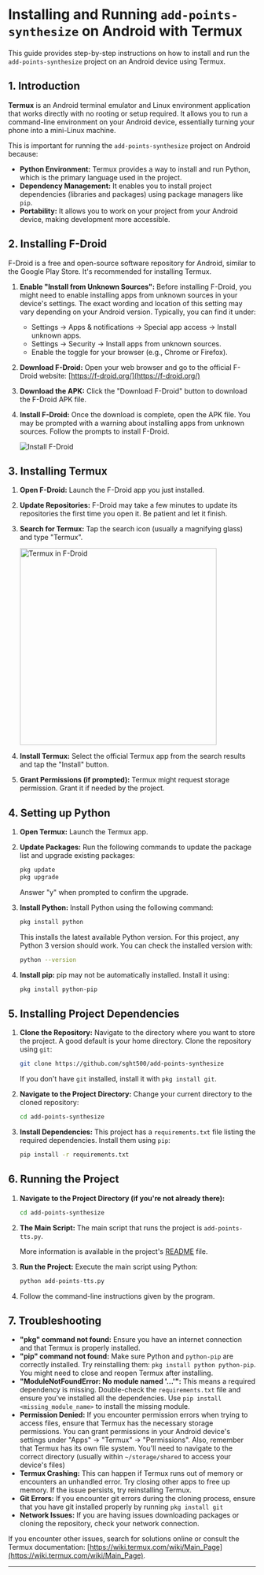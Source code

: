 # Installing and Running `add-points-synthesize` on Android with Termux

This guide provides step-by-step instructions on how to install and run the `add-points-synthesize` project on an Android device using Termux.

## 1. Introduction

**Termux** is an Android terminal emulator and Linux environment application that works directly with no rooting or setup required.  It allows you to run a command-line environment on your Android device, essentially turning your phone into a mini-Linux machine.

This is important for running the `add-points-synthesize` project on Android because:

*   **Python Environment:** Termux provides a way to install and run Python, which is the primary language used in the project.
*   **Dependency Management:**  It enables you to install project dependencies (libraries and packages) using package managers like `pip`.
*   **Portability:**  It allows you to work on your project from your Android device, making development more accessible.

## 2. Installing F-Droid

F-Droid is a free and open-source software repository for Android, similar to the Google Play Store.  It's recommended for installing Termux.

1.  **Enable "Install from Unknown Sources":**  Before installing F-Droid, you might need to enable installing apps from unknown sources in your device's settings. The exact wording and location of this setting may vary depending on your Android version.  Typically, you can find it under:
    *   Settings -> Apps & notifications -> Special app access -> Install unknown apps.
    *   Settings -> Security -> Install apps from unknown sources.
    *  Enable the toggle for your browser (e.g., Chrome or Firefox).

2.  **Download F-Droid:**  Open your web browser and go to the official F-Droid website: [https://f-droid.org/](https://f-droid.org/)

3.  **Download the APK:**  Click the "Download F-Droid" button to download the F-Droid APK file.

4.  **Install F-Droid:**  Once the download is complete, open the APK file. You may be prompted with a warning about installing apps from unknown sources. Follow the prompts to install F-Droid.

    ![Install F-Droid](img/what-is-f-droid-mobile.png)

## 3. Installing Termux

1.  **Open F-Droid:** Launch the F-Droid app you just installed.

2.  **Update Repositories:**  F-Droid may take a few minutes to update its repositories the first time you open it. Be patient and let it finish.

3.  **Search for Termux:** Tap the search icon (usually a magnifying glass) and type "Termux".

    <img alt="Termux in F-Droid" src="img/search-termux-in-f-droid.png" width="400">

4.  **Install Termux:**  Select the official Termux app from the search results and tap the "Install" button.

5.  **Grant Permissions (if prompted):** Termux might request storage permission. Grant it if needed by the project.

## 4. Setting up Python

1.  **Open Termux:** Launch the Termux app.

2.  **Update Packages:** Run the following commands to update the package list and upgrade existing packages:

    ```bash
    pkg update
    pkg upgrade
    ```

    Answer "y" when prompted to confirm the upgrade.

3.  **Install Python:** Install Python using the following command:

    ```bash
    pkg install python
    ```

    This installs the latest available Python version.  For this project, any Python 3 version should work.  You can check the installed version with:

    ```bash
    python --version
    ```

4. **Install pip:** pip may not be automatically installed. Install it using:

    ```bash
    pkg install python-pip
    ```

## 5. Installing Project Dependencies

1.  **Clone the Repository:** Navigate to the directory where you want to store the project.  A good default is your home directory. Clone the repository using `git`:

    ```bash
    git clone https://github.com/sght500/add-points-synthesize
    ```

    If you don't have `git` installed, install it with `pkg install git`.

2.  **Navigate to the Project Directory:** Change your current directory to the cloned repository:

    ```bash
    cd add-points-synthesize
    ```

3.  **Install Dependencies:**  This project has a `requirements.txt` file listing the required dependencies. Install them using `pip`:

    ```bash
    pip install -r requirements.txt
    ```

## 6. Running the Project

1.  **Navigate to the Project Directory (if you're not already there):**

    ```bash
    cd add-points-synthesize
    ```

2.  **The Main Script:** The main script that runs the project is `add-points-tts.py`.

    More information is available in the project's [README](README.md) file.

3.  **Run the Project:** Execute the main script using Python:

    ```bash
    python add-points-tts.py
    ```

4. Follow the command-line instructions given by the program.

## 7. Troubleshooting

*   **"pkg" command not found:** Ensure you have an internet connection and that Termux is properly installed.
*   **"pip" command not found:** Make sure Python and `python-pip` are correctly installed.  Try reinstalling them: `pkg install python python-pip`.  You might need to close and reopen Termux after installing.
*   **"ModuleNotFoundError: No module named '...'":** This means a required dependency is missing.  Double-check the `requirements.txt` file and ensure you've installed all the dependencies. Use `pip install <missing_module_name>` to install the missing module.
*   **Permission Denied:** If you encounter permission errors when trying to access files, ensure that Termux has the necessary storage permissions.  You can grant permissions in your Android device's settings under "Apps" -> "Termux" -> "Permissions". Also, remember that Termux has its own file system. You'll need to navigate to the correct directory (usually within `~/storage/shared` to access your device's files)
*   **Termux Crashing:** This can happen if Termux runs out of memory or encounters an unhandled error. Try closing other apps to free up memory.  If the issue persists, try reinstalling Termux.
*   **Git Errors:** If you encounter git errors during the cloning process, ensure that you have git installed properly by running `pkg install git`
*   **Network Issues:** If you are having issues downloading packages or cloning the repository, check your network connection.

If you encounter other issues, search for solutions online or consult the Termux documentation: [https://wiki.termux.com/wiki/Main_Page](https://wiki.termux.com/wiki/Main_Page).

---
